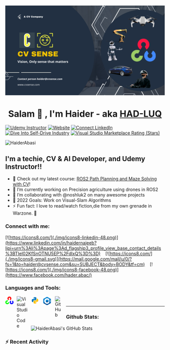 [![MasterHead](./img/CV_fb.png)](https://cvsense.com)
<h1 align="center">Salam 👋 , I'm Haider - aka <a href="https://www.youtube.com/channel/UCAkjl0fHhKfZno9teMjVT8A/featured">HAD-LUQ </a>
</h1> 

[![Udemy Instructor](https://img.shields.io/badge/Udemy-EC5252?style=for-the-badge&logo=Udemy&logoColor=white)][Udemy]
[![Website](https://img.shields.io/badge/Website-CVSense-green?style=for-the-badge&logo=appveyor)](https://cvsense.com)
[![Connect LinkedIn](https://img.shields.io/badge/LinkedIn-0077B5?style=for-the-badge&logo=linkedin&logoColor=white)](https://www.linkedin.com/in/haidernajeeb?lipi=urn%3Ali%3Apage%3Ad_flagship3_profile_view_base_contact_details%3BTIel02KfSnOTNU5EP%2FdlxQ%3D%3D)
[![Dive Into Self-Drive Industry](https://img.shields.io/badge/-PEEK%20Into%20The%20SelfDrive%20FUTURE%20%E2%86%92-gray.svg?colorB=ff652f&style=for-the-badge)](https://www.udemy.com/course/ros2-self-driving-car-with-deep-learning-and-computer-vision/)
[![Visual Studio Marketplace Rating (Stars)](https://img.shields.io/visual-studio-marketplace/stars/codestackr.codestackr-theme?label=codeSTACKr%20VS%20Code%20Theme&logo=visualstudiocode&logoColor=ff652f&style=for-the-badge)](https://marketplace.visualstudio.com/items?itemName=codestackr.codestackr-theme)
<p align="left"> <img src="https://komarev.com/ghpvc/?username=HaiderAbasi&label=Profile%20views&color=0e75b6&style=flat" alt="HaiderAbasi" /> </p>




## I'm a techie, CV & AI Developer, and Udemy Instructor!!

- 🔭 Check out my latest course: [ROS2 Path Planning and Maze Solving with CV][course]!
- 🌱 I’m currently working on Precision agriculture using drones in ROS2
- 👯 I’m collaborating with @noshluk2 on many awesome projects
- 🥅 2022 Goals: Work on Visual-Slam Algorithms
- ⚡ Fun fact: I love to read/watch fiction,die from my own grenade in Warzone. 🤣


### Connect with me:

[![https://icons8.com/](./img/icons8-linkedin-48.png)](https://www.linkedin.com/in/haidernajeeb?lipi=urn%3Ali%3Apage%3Ad_flagship3_profile_view_base_contact_details%3BTIel02KfSnOTNU5EP%2FdlxQ%3D%3D)
&nbsp;&nbsp;
[![https://icons8.com/](./img/icons8-gmail.svg)](https://mail.google.com/mail/u/0/?fs=1&to=haider@cvsense.com&su=SUBJECT&body=BODY&tf=cm)
&nbsp;&nbsp;
[![https://icons8.com/](./img/icons8-facebook-48.png)](https://www.facebook.com/hader.abac/)


### Languages and Tools:
[<img align="left" alt="Visual Studio Code" width="26px" src="./img/opencv-icon.svg" style="padding-right:10px;" />][opencv]
[<img align="left" alt="Visual Studio Code" width="35px" src="https://cristianbehe.me/media/icons/ros.svg" style="padding-right:10px;" />][ros]
[<img align="left" alt="Git" width="26px" src="./img/icons8-python.svg" style="padding-right:10px;" />][python]
[<img align="left" alt="Terminal" width="30px" src="./img/icons8-c++.svg" style="padding-right:10px;"/>][cplusplus]
[<img align="left" alt="GitHub" width="25px" src="https://user-images.githubusercontent.com/3369400/139447912-e0f43f33-6d9f-45f8-be46-2df5bbc91289.png" style="padding-right:10px;" />](https://github.com/HaiderAbasi)


<br />

---

###  Github Stats:
  <img align="center" alt="HaiderAbasi's GitHub Stats" src="https://github-readme-stats.vercel.app/api?username=HaiderAbasi&show_icons=true&hide_border=true&title_color=ff652f&icon_color=FFE400&bg_color=09131B&text_color=ffffff&border_color=0c1a25" /> 



### :zap: Recent Activity
<!--START_SECTION:activity-->

<!--END_SECTION:activity-->


[course]: https://www.udemy.com/course/ros2-path-planning-and-maze-solving-with-computer-vision/
[youtube]: https://www.youtube.com/channel/UCAkjl0fHhKfZno9teMjVT8A/featured
[udemy]: https://www.udemy.com/user/haider-najeeb-2/
[opencv]: https://opencv.org/
[ros]: https://www.ros.org/
[python]: https://www.python.org/
[cplusplus]: https://visualstudio.microsoft.com/vs/features/cplusplus/
